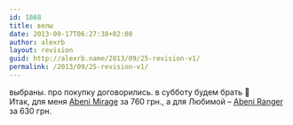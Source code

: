 ```yaml
---
id: 1868
title: велы
date: 2013-09-17T06:27:38+02:00
author: alexrb
layout: revision
guid: http://alexrb.name/2013/09/25-revision-v1/
permalink: /2013/09/25-revision-v1/
---
```

выбраны. про покупку договорились. в субботу будем брать 🙂  
Итак, для меня [Abeni Mirage](http://velosvit.com.ua/modules.php?name=coppermine&file=displayimage&album=2&pos=1) за 760 грн., а для Любимой &#8211; [Abeni Ranger](http://velosvit.com.ua/modules.php?name=coppermine&file=displayimage&album=5&pos=0) за 630 грн.